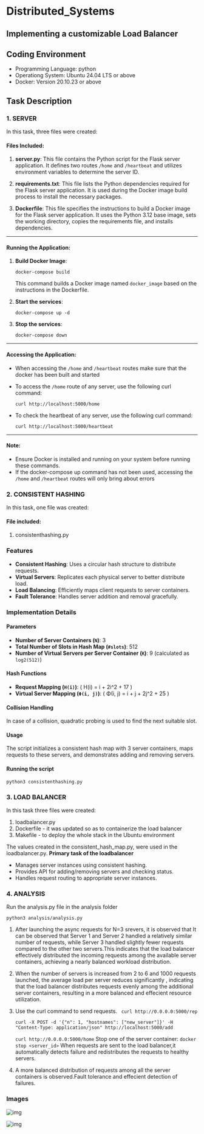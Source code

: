 # Distributed_Systems

## Implementing a customizable Load Balancer

## Coding Environment

- Programming Language: python
- Operationg System: Ubuntu 24.04 LTS or above
- Docker: Version 20.10.23 or above

## Task Description

### 1. SERVER

In this task, three files were created:

#### Files Included:

1. **server.py**: This file contains the Python script for the Flask server application. It defines two routes `/home` and `/heartbeat` and utilizes environment variables to determine the server ID.

2. **requirements.txt**: This file lists the Python dependencies required for the Flask server application. It is used during the Docker image build process to install the necessary packages.

3. **Dockerfile**: This file specifies the instructions to build a Docker image for the Flask server application. It uses the Python 3.12 base image, sets the working directory, copies the requirements file, and installs dependencies.

---

#### Running the Application:

1. **Build Docker Image**:

   ```
   docker-compose build 
   ```

   This command builds a Docker image named `docker_image` based on the instructions in the Dockerfile.

2. **Start the services**:

   ```
   docker-compose up -d
   ```

3. **Stop the services**:
   ```
   docker-compose down
   ```

---

#### Accessing the Application:

- When accessing the `/home` and `/heartbeat` routes make sure that the docker has been built and started

- To access the `/home` route of any server, use the following curl command:

  ```
  curl http://localhost:5000/home
  ```

- To check the heartbeat of any server, use the following curl command:
  ```
  curl http://localhost:5000/heartbeat
  ```

---

#### Note:

- Ensure Docker is installed and running on your system before running these commands.
- If the docker-compose up command has not been used, accessing the `/home` and `/heartbeat` routes will only bring about errors


### 2. CONSISTENT HASHING
In this task, one file was created:

#### File included:
1. consistenthashing.py

### Features

- **Consistent Hashing**: Uses a circular hash structure to distribute requests.
- **Virtual Servers**: Replicates each physical server to better distribute load.
- **Load Balancing**: Efficiently maps client requests to server containers.
- **Fault Tolerance**: Handles server addition and removal gracefully.

### Implementation Details

#### Parameters

- **Number of Server Containers (`N`)**: 3
- **Total Number of Slots in Hash Map (`#slots`)**: 512
- **Number of Virtual Servers per Server Container (`K`)**: 9 (calculated as `log2(512)`)

#### Hash Functions

- **Request Mapping (`H(i)`)**: \( H(i) = i + 2i^2 + 17 \)
- **Virtual Server Mapping (`Φ(i, j)`)**: \( Φ(i, j) = i + j + 2j^2 + 25 \)

#### Collision Handling

In case of a collision, quadratic probing is used to find the next suitable slot.

#### Usage

The script initializes a consistent hash map with 3 server containers, maps requests to these servers, and demonstrates adding and removing servers.

#### Running the script

```
python3 consistenthashing.py
```

### 3. LOAD BALANCER

In this task three files were created:

1. loadbalancer.py
2. Dockerfile - it was updated so as to containerize the load balancer
3. Makefile - to deploy the whole stack in the Ubuntu environment

The values created in the consistent_hash_map.py, were used in the loadbalancer.py.
**Primary task of the loadbalancer**

- Manages server instances using consistent hashing.
- Provides API for adding/removing servers and checking status.
- Handles request routing to appropriate server instances.

### 4. ANALYSIS
Run the analysis.py file in the analysis folder

```
python3 analysis/analysis.py
```

1. After launching the async requests for N=3 srevers, it is observed that It can be observed that Server 1 and Server 2 handled a relatively similar number of requests, while Server 3 handled slightly fewer requests compared to the other two servers.This indicates that the load balancer effectively distributed the incoming requests among the available server containers, achieving a nearly balanced workload distribution.
2. When the number of servers is increased from 2 to 6 and 1000 requests launched, the average load per server reduces significantly , indicating that the load balancer distributes requests evenly among the additional server containers, resulting in a more balanced and effecient resource utilization.
3. Use the curl command to send requests.
   ``` curl http://0.0.0.0:5000/rep```

   ```curl -X POST -d '{"n": 1, "hostnames": ["new_server"]}' -H "Content-Type: application/json" http://localhost:5000/add```

   ```curl http://0.0.0.0:5000/home```
   Stop one of the server container:
   ```docker stop <server_id>```
When requests are sent to the load balancer,it automatically detects failure and redistributes the requests to healthy servers.
5. A more balanced distribution of requests among all the server containers is observed.Fault tolerance and effecient detection of failures.
 
### Images

![img](image-1.png)

![img](image.png)